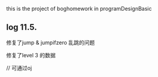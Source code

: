 this is the project of boghomework in programDesignBasic
## log 11.5.
修复了jump & jumpifzero 乱跳的问题

修复了level 3 的数据

// 可通过oj
